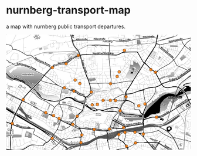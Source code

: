 nurnberg-transport-map
======================

a map with nurnberg public transport departures.

![screenshot](screenshot.jpg)
